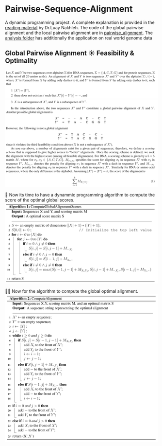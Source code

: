 # Pairwise-Sequence-Alignment
A dynamic programming project. A complete explanation is provided in the [reading material](SequenceAlignment.pdf) by Dr.Luay Nakhleh.
The code of the global pairwise alignment and the local pairwise alignment are in [pairwise_alignment](pairwirse-alignment.py). The [analysis folder](/alignment-analysis) has additionally the application on real world genome data

## Global Pairwise Alignment :sunny: Feasibility & Optimality
![image of global def 1](Screenshots/global_def_1.png)
![image of global def 2](Screenshots/global_def_2.png)

:open_hands: Now its time to have a dynammic programming algorithm to compute the score of the optimal global scores. 
![image of global score](Screenshots/global_score.png)

:open_hands::open_hands: Now for the algorithm to compute the global optimal alignment. 
![image of global alignment](Screenshots/compute_align.png)
